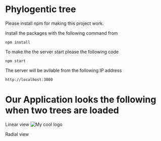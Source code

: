 # Phylogentic tree


Please install npm for making this project work.

Install the packages with the following command from 
```
npm install
```
To make the the server start please the following code
```
npm start

```

The server will be avilable from the following IP address
```
http://localhost:3000

```

# Our Application looks the following when two trees are loaded

Linear view
<img src="./picture.png" alt="My cool logo"/>

Radial view
 

